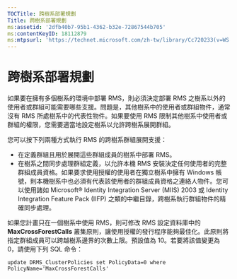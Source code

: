 ```yaml
---
TOCTitle: 跨樹系部署規劃
Title: 跨樹系部署規劃
ms:assetid: '2dfb40b7-95b1-4362-b32e-72867544b705'
ms:contentKeyID: 18112879
ms:mtpsurl: 'https://technet.microsoft.com/zh-tw/library/Cc720233(v=WS.10)'
---
```


跨樹系部署規劃
==============

如果要在擁有多個樹系的環境中部署 RMS，則必須決定部署 RMS 之樹系以外的使用者或群組可能需要哪些支援。問題是，其他樹系中的使用者或群組物件，通常沒有 RMS 所處樹系中的代表性物件。如果要使用 RMS 限制其他樹系中使用者或群組的權限，您需要適當地設定樹系以允許跨樹系展開群組。

您可以按下列兩種方式執行 RMS 的跨樹系群組展開支援：

-   在定義群組且用於展開這些群組成員的樹系中部署 RMS。
-   在樹系之間同步處理群組定義，以允許本機 RMS 安裝決定任何使用者的完整群組成員資格。如果要求使用授權的使用者在獨立樹系中擁有 Windows 帳號，則本機樹系中也必須有代表該使用者的群組成員資格之連絡人物件。您可以使用諸如 Microsoft® Identity Integration Server (MIIS) 2003 或 Identity Integration Feature Pack (IIFP) 之類的中繼目錄，跨樹系執行群組物件的精確同步處理。

如果您計畫只在一個樹系中使用 RMS，則可修改 RMS 設定資料庫中的 **MaxCrossForestCalls** 叢集原則，讓使用授權的發行程序能夠最佳化。此原則將指定群組成員可以跨越樹系邊界的次數上限。預設值為 10。若要將該值變更為 0，請使用下列 SQL 命令：

`update DRMS_ClusterPolicies set PolicyData=0 where PolicyName='MaxCrossForestCalls'`
